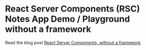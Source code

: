 # React Server Components (RSC) Notes App Demo / Playground without a framework

Read the blog post [React Server Components, without a framework](https://timtech.blog/react-server-components-rsc-no-framework/)

